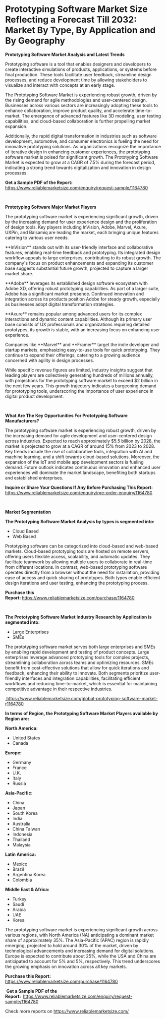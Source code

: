 <p><h1>Prototyping Software Market Size Reflecting a Forecast Till 2032: Market By Type, By Application and By Geography</h1></p><p><strong>Prototyping Software Market Analysis and Latest Trends</strong></p>
<p><p>Prototyping software is a tool that enables designers and developers to create interactive simulations of products, applications, or systems before final production. These tools facilitate user feedback, streamline design processes, and reduce development time by allowing stakeholders to visualize and interact with concepts at an early stage. </p><p>The Prototyping Software Market is experiencing robust growth, driven by the rising demand for agile methodologies and user-centered design. Businesses across various sectors are increasingly adopting these tools to enhance collaboration, improve product quality, and accelerate time-to-market. The emergence of advanced features like 3D modeling, user testing capabilities, and cloud-based collaboration is further propelling market expansion.</p><p>Additionally, the rapid digital transformation in industries such as software development, automotive, and consumer electronics is fueling the need for innovative prototyping solutions. As organizations recognize the importance of iterative design in enhancing customer experiences, the prototyping software market is poised for significant growth. The Prototyping Software Market is expected to grow at a CAGR of 7.5% during the forecast period, indicating a strong trend towards digitalization and innovation in design processes.</p></p>
<p><strong>Get a Sample PDF of the Report:&nbsp;</strong> <a href="https://www.reliablemarketsize.com/enquiry/request-sample/1164780?utm_campaign=1995&utm_medium=2&utm_source=Github&utm_content=ia&utm_term=15022025&utm_id=prototyping-software">https://www.reliablemarketsize.com/enquiry/request-sample/1164780</a></p>
<p>&nbsp;</p>
<p><strong>Prototyping Software Major Market Players</strong></p>
<p><p>The prototyping software market is experiencing significant growth, driven by the increasing demand for user experience design and the proliferation of design tools. Key players including InVision, Adobe, Marvel, Axure, UXPin, and Balsamiq are leading the market, each bringing unique features catering to various user needs.</p><p>**InVision** stands out with its user-friendly interface and collaborative features, enabling real-time feedback and prototyping. Its integrated design workflow appeals to large enterprises, contributing to its robust growth. The company's focus on product enhancements and expanding its customer base suggests substantial future growth, projected to capture a larger market share.</p><p>**Adobe** leverages its established design software ecosystem with Adobe XD, offering robust prototyping capabilities. As part of a larger suite, Adobe has a significant market presence. Continued innovation and integration across its products position Adobe for steady growth, especially as businesses adopt digital transformation strategies.</p><p>**Axure** remains popular among advanced users for its complex interactions and dynamic content capabilities. Although its primary user base consists of UX professionals and organizations requiring detailed prototypes, its growth is stable, with an increasing focus on enhancing user experience.</p><p>Companies like **Marvel** and **Framer** target the indie developer and startup markets, emphasizing easy-to-use tools for quick prototyping. They continue to expand their offerings, catering to a growing audience concerned with agility in design processes.</p><p>While specific revenue figures are limited, industry insights suggest that leading players are collectively generating hundreds of millions annually, with projections for the prototyping software market to exceed $2 billion in the next few years. This growth trajectory indicates a burgeoning demand for prototyping tools, underscoring the importance of user experience in digital product development.</p></p>
<p>&nbsp;</p>
<p><strong>What Are The Key Opportunities For Prototyping Software Manufacturers?</strong></p>
<p><p>The prototyping software market is experiencing robust growth, driven by the increasing demand for agile development and user-centered design across industries. Expected to reach approximately $5.5 billion by 2028, the market is projected to grow at a CAGR of around 15% from 2023 to 2028. Key trends include the rise of collaborative tools, integration with AI and machine learning, and a shift towards cloud-based solutions. Moreover, the expansion of the IoT and mobile app development sectors is fueling demand. Future outlook indicates continuous innovation and enhanced user experiences will dominate the market landscape, benefiting both startups and established enterprises.</p></p>
<p><strong>Inquire or Share Your Questions If Any Before Purchasing This Report:</strong> <a href="https://www.reliablemarketsize.com/enquiry/pre-order-enquiry/1164780?utm_campaign=1995&utm_medium=2&utm_source=Github&utm_content=ia&utm_term=15022025&utm_id=prototyping-software">https://www.reliablemarketsize.com/enquiry/pre-order-enquiry/1164780</a></p>
<p>&nbsp;</p>
<p><strong>Market Segmentation</strong></p>
<p><strong>The Prototyping Software Market Analysis by types is segmented into:</strong></p>
<p><ul><li>Cloud Based</li><li>Web Based</li></ul></p>
<p><p>Prototyping software can be categorized into cloud-based and web-based markets. Cloud-based prototyping tools are hosted on remote servers, offering users flexible access, scalability, and automatic updates. They facilitate teamwork by allowing multiple users to collaborate in real-time from different locations. In contrast, web-based prototyping software operates directly from a browser without the need for installation, providing ease of access and quick sharing of prototypes. Both types enable efficient design iterations and user testing, enhancing the prototyping process.</p></p>
<p><strong>Purchase this Report:&nbsp;</strong><a href="https://www.reliablemarketsize.com/purchase/1164780?utm_campaign=1995&utm_medium=2&utm_source=Github&utm_content=ia&utm_term=15022025&utm_id=prototyping-software">https://www.reliablemarketsize.com/purchase/1164780</a></p>
<p>&nbsp;</p>
<p><strong>The Prototyping Software Market Industry Research by Application is segmented into:</strong></p>
<p><ul><li>Large Enterprises</li><li>SMEs</li></ul></p>
<p><p>The prototyping software market serves both large enterprises and SMEs by enabling rapid development and testing of product concepts. Large enterprises leverage advanced prototyping tools for complex projects, streamlining collaboration across teams and optimizing resources. SMEs benefit from cost-effective solutions that allow for quick iterations and feedback, enhancing their ability to innovate. Both segments prioritize user-friendly interfaces and integration capabilities, facilitating efficient workflows and reducing time-to-market, which is essential for maintaining competitive advantage in their respective industries.</p></p>
<p><a href="https://www.reliablemarketsize.com/global-prototyping-software-market-r1164780?utm_campaign=1995&utm_medium=2&utm_source=Github&utm_content=ia&utm_term=15022025&utm_id=prototyping-software">&nbsp;https://www.reliablemarketsize.com/global-prototyping-software-market-r1164780</a></p>
<p><strong>In terms of Region, the Prototyping Software Market Players available by Region are:</strong></p>
<p>
    <p> <strong> North America: </strong>
        <ul>
            <li>United States</li>
            <li>Canada</li>
        </ul>
        </p> 
    <p> <strong> Europe: </strong>
        <ul>
            <li>Germany</li>
            <li>France</li>
            <li>U.K.</li>
            <li>Italy</li>
            <li>Russia</li>
        </ul>
        </p> 
    <p> <strong> Asia-Pacific: </strong>
        <ul>
            <li>China</li>
            <li>Japan</li>
            <li>South Korea</li>
            <li>India</li>
            <li>Australia</li>
            <li>China Taiwan</li>
            <li>Indonesia</li>
            <li>Thailand</li>
            <li>Malaysia</li>
        </ul>
        </p> 
    <p> <strong> Latin America: </strong>
        <ul>
            <li>Mexico</li>
            <li>Brazil</li>
            <li>Argentina Korea</li>
            <li>Colombia</li>
        </ul>
        </p> 
    <p> <strong> Middle East & Africa: </strong>
        <ul>
            <li>Turkey</li>
            <li>Saudi</li>
            <li>Arabia</li>
            <li>UAE</li>
            <li>Korea</li>
        </ul>
    </p>
    </p>
<p><p>The prototyping software market is experiencing significant growth across various regions, with North America (NA) anticipating a dominant market share of approximately 35%. The Asia-Pacific (APAC) region is rapidly emerging, projected to hold around 30% of the market, driven by technological advancements and increasing demand for digital solutions. Europe is expected to contribute about 25%, while the USA and China are anticipated to account for 5% and 5%, respectively. This trend underscores the growing emphasis on innovation across all key markets.</p></p>
<p><strong>Purchase this Report: </strong><a href="https://www.reliablemarketsize.com/purchase/1164780?utm_campaign=1995&utm_medium=2&utm_source=Github&utm_content=ia&utm_term=15022025&utm_id=prototyping-software">https://www.reliablemarketsize.com/purchase/1164780</a></p>
<p>&nbsp;<strong>Get a Sample PDF of the Report:&nbsp;&nbsp;</strong><a href="https://www.reliablemarketsize.com/enquiry/request-sample/1164780?utm_campaign=1995&utm_medium=2&utm_source=Github&utm_content=ia&utm_term=15022025&utm_id=prototyping-software">https://www.reliablemarketsize.com/enquiry/request-sample/1164780</a></p>
<p><strong></strong></p>
<p>Check more reports on <a href="https://www.reliablemarketsize.com/?utm_campaign=1995&utm_medium=2&utm_source=Github&utm_content=ia&utm_term=15022025&utm_id=prototyping-software">https://www.reliablemarketsize.com/</a></p>